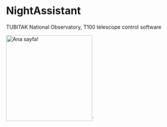 # NightAssistant

TUBITAK National Observatory, T100 telescope control software

<img title="" src="file:///home/orhan/Desktop/NA/adminpanel.png" alt="Ana sayfa!" width="235" data-align="center">`
